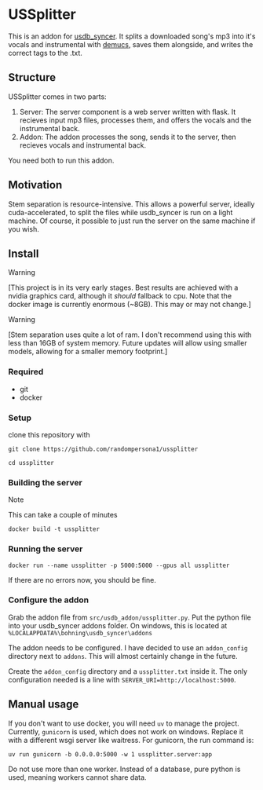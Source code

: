 # USSplitter

This is an addon for [usdb_syncer](https://github.com/bohning/usdb_syncer). It splits a downloaded song's mp3 into it's vocals and instrumental with [demucs](https://github.com/adefossez/demucs), saves them alongside, and writes the correct tags to the .txt.

## Structure

USSplitter comes in two parts:

1. Server: The server component is a web server written with flask. It recieves input mp3 files, processes them, and offers the vocals and the instrumental back.
2. Addon: The addon processes the song, sends it to the server, then recieves vocals and instrumental back.

You need both to run this addon.

## Motivation

Stem separation is resource-intensive. This allows a powerful server, ideally cuda-accelerated, to split the files while usdb_syncer is run on a light machine. Of course, it possible to just run the server on the same machine if you wish.

## Install

> [!WARNING] 
> [This project is in its very early stages. Best results are achieved with a nvidia graphics card, although it *should* fallback to cpu. Note that the docker image is currently enormous (~8GB). This may or may not change.]

> [!WARNING]
> [Stem separation uses quite a lot of ram. I don't recommend using this with less than 16GB of system memory. Future updates will allow using smaller models, allowing for a smaller memory footprint.]

### Required

- git
- docker

### Setup

clone this repository with 

`git clone https://github.com/randompersona1/ussplitter`

`cd ussplitter`

### Building the server

> [!NOTE]
> This can take a couple of minutes

`docker build -t ussplitter`

### Running the server

`docker run --name ussplitter -p 5000:5000 --gpus all ussplitter`

If there are no errors now, you should be fine.

### Configure the addon

Grab the addon file from `src/usdb_addon/ussplitter.py`. Put the python file into your usdb_syncer addons folder. On windows, this is located at `%LOCALAPPDATA%\bohning\usdb_syncer\addons`

The addon needs to be configured. I have decided to use an `addon_config` directory next to `addons`. This will almost certainly change in the future.

Create the `addon_config` directory and a `ussplitter.txt` inside it. The only configuration needed is a line with `SERVER_URI=http://localhost:5000`.

## Manual usage

If you don't want to use docker, you will need `uv` to manage the project. Currently, `gunicorn` is used, which does not work on windows. Replace it with a different wsgi server like waitress. For gunicorn, the run command is:

`uv run gunicorn -b 0.0.0.0:5000 -w 1 ussplitter.server:app`

Do not use more than one worker. Instead of a database, pure python is used, meaning workers cannot share data.
